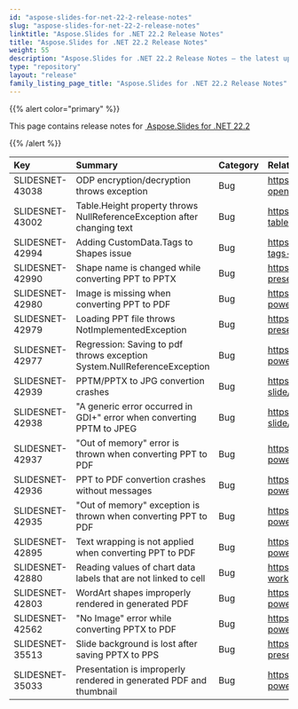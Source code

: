 ```yaml
---
id: "aspose-slides-for-net-22-2-release-notes"
slug: "aspose-slides-for-net-22-2-release-notes"
linktitle: "Aspose.Slides for .NET 22.2 Release Notes"
title: "Aspose.Slides for .NET 22.2 Release Notes"
weight: 55
description: "Aspose.Slides for .NET 22.2 Release Notes – the latest updates and fixes."
type: "repository"
layout: "release"
family_listing_page_title: "Aspose.Slides for .NET 22.2 Release Notes"
---
```


{{% alert color="primary" %}} 

This page contains release notes for [ Aspose.Slides for .NET 22.2](https://www.nuget.org/packages/Aspose.Slides.NET/)

{{% /alert %}} 

|**Key**|**Summary**|**Category**|**Related Documentation**|
| :- | :- | :- | :- |
|SLIDESNET-43038|ODP encryption/decryption throws exception|Bug|<https://docs.aspose.com/slides/net/convert-openoffice-odp/>
|SLIDESNET-43002|Table.Height property throws NullReferenceException after changing text|Bug|<https://docs.aspose.com/slides/net/powerpoint-table/>
|SLIDESNET-42994|Adding CustomData.Tags to Shapes issue |Bug|<https://docs.aspose.com/slides/net/managing-tags-and-custom-data/>
|SLIDESNET-42990|Shape name is changed while converting PPT to PPTX|Bug|<https://docs.aspose.com/slides/net/save-presentation/>
|SLIDESNET-42980|Image is missing when converting PPT to PDF|Bug|<https://docs.aspose.com/slides/net/convert-powerpoint-to-pdf/>
|SLIDESNET-42979|Loading PPT file throws NotImplementedException|Bug|<https://docs.aspose.com/slides/net/open-presentation/>
|SLIDESNET-42977|Regression: Saving to pdf throws exception System.NullReferenceException|Bug|<https://docs.aspose.com/slides/net/convert-powerpoint-to-pdf/>
|SLIDESNET-42939|PPTM/PPTX to JPG convertion crashes|Bug|<https://docs.aspose.com/slides/net/convert-slide/>
|SLIDESNET-42938|"A generic error occurred in GDI+" error when converting PPTM to JPEG|Bug|<https://docs.aspose.com/slides/net/convert-slide/>
|SLIDESNET-42937|"Out of memory" error is thrown when converting PPT to PDF|Bug|<https://docs.aspose.com/slides/net/convert-powerpoint-to-pdf/>
|SLIDESNET-42936|PPT to PDF convertion crashes without messages|Bug|<https://docs.aspose.com/slides/net/convert-powerpoint-to-pdf/>
|SLIDESNET-42935|"Out of memory" exception is thrown when converting PPT to PDF|Bug|<https://docs.aspose.com/slides/net/convert-powerpoint-to-pdf/>
|SLIDESNET-42895|Text wrapping is not applied when converting PPT to PDF|Bug|<https://docs.aspose.com/slides/net/convert-powerpoint-to-pdf/>
|SLIDESNET-42880|Reading values of chart data labels that are not linked to cell|Bug|<https://docs.aspose.com/slides/net/chart-workbook/>
|SLIDESNET-42803|WordArt shapes improperly rendered in generated PDF|Bug|<https://docs.aspose.com/slides/net/convert-powerpoint-to-pdf/>
|SLIDESNET-42562|"No Image" error while converting PPTX to PDF|Bug|<https://docs.aspose.com/slides/net/convert-powerpoint-to-pdf/>
|SLIDESNET-35513|Slide background is lost after saving PPTX to PPS|Bug|<https://docs.aspose.com/slides/net/save-presentation/>
|SLIDESNET-35033|Presentation is improperly rendered in generated PDF and thumbnail|Bug|<https://docs.aspose.com/slides/net/convert-powerpoint-to-pdf/>
